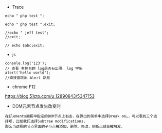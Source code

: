 * Trace
```
echo " php test ";

echo " php test ";exit;

//echo " jeff test";
//exit;

// echo $abc;exit;

```
* js 

```
console.log('123');
// 查看 主控台的 log是否有出現  log 字串
alert('hello world');
//直接會跳出 Alert 訊息

```


* chrome F12

https://blog.51cto.com/u_12890843/5347153


* DOM元素节点发生改变时
```
在Elements面板中指定的DOM节点上右击，在弹出的菜单中选择Break on…，可以看到三个选择项，比如我们选择Subtree modifications，
那么当选择的节点里面的子节点被添加、删除、修改，则断点就会被触发。

```
